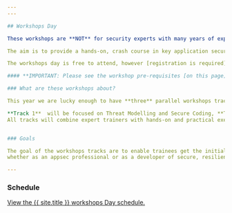 ```yaml
---
---

## Workshops Day

These workshops are **NOT** for security experts with many years of experience, but for the rest of us:   

The aim is to provide a hands-on, crash course in key application security topics for developers, QA engineers, and anyone new to the AppSec field! 

The workshops day is free to attend, however [registration is required](/Register). 

#### **IMPORTANT: Please see the workshop pre-requisites [on this page](https://docs.google.com/document/d/1B8cWvXOJpbXZhERl1eqezQIesZBcpM9MrwKWQrT_Ejs/edit?usp=sharing) and complete the form with your workshop requests [on this page](https://forms.gle/qj4CYfTGtEzs5Fde6).**

### What are these workshops about? 

This year we are lucky enough to have **three** parallel workshops tracks for attendees to learn from.

**Track 1**  will be focused on Threat Modelling and Secure Coding, **Track 2** will be focused on attacking and securing APIs and **Track 3** will be focused on DevSecOps.
All tracks will combine expert trainers with hands-on and practical exercises to help you get a better understanding of your chosen area.


### Goals   

The goal of the workshops tracks are to enable trainees get the initial understanding and hands-on skills required to find their path in the appsec field,   
whether as an appsec professional or as a developer of secure, resilient, and robust code. 

---
```


### Schedule

<a id="sched-embed" href="https://{{ site.sched }}/2023-05-16/overview" data-sched-sidebar="no">View the {{ site.title }} workshops Day schedule.</a><script type="text/javascript" src="https://{{ site.sched }}/js/embed.js"></script>
